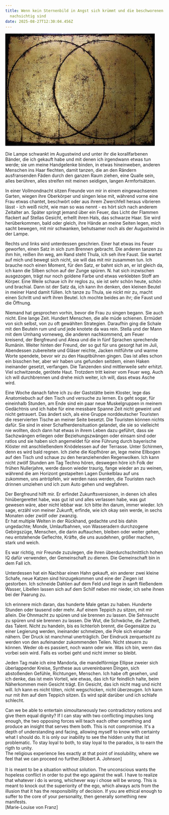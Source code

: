 ```yaml
---
title: Wenn kein Sternenbild in Angst sich krümmt und die beschworenen Geister
  nachsichtig sind
date: 2025-08-27T12:30:04.456Z
---
```

![](/uploads/mandorla.jpeg)

Die Lampe schwankt im Augustwind und unter ihr die korallfarbenen Bänder, die ich gekauft habe und mit denen ich irgendwann etwas tun werde; sie um meine Handgelenke binden, in etwas hineinweben, anderen Menschen ins Haar flechten, damit tanzen, die an den Rändern ausfransenden Fäden durch den ganzen Raum ziehen, eine Qualle sein, alles berühren, alles streifen mit meinen seidigen, langen Armfortsätzen.

In einer Vollmondnacht sitzen Freunde von mir in einem eingewachsenen Garten, wiegen ihre Oberkörper und singen leise mit, während vorne eine Frau etwas chantet, beschwört oder aus ihrem Zwerchfell heraus vibrieren lässt - ich weiß nicht, wie man so was nennt - es hört sich nach anderem Zeitalter an. Später springt jemand über ein Feuer, das Licht der Flammen flackert auf Stellas Gesicht, erhellt ihren Hals, das schwarze Haar. Sie wird herüberkommen, bald oder gleich, ihre Hände an meine Seiten legen, mich sacht bewegen, mit mir schwanken, behutsamer noch als der Augustwind in der Lampe.

Rechts und links wird unterdessen geschrien. Einer hat etwas ins Feuer geworfen, einen Satz in sich zum Brennen gebracht. Die anderen tanzen zu ihm hin, reißen ihn weg, am Rand steht Thula, ich seh ihre Faust. Sie wartet auf mich und bewegt sich nicht, sie will das mit mir zusammen tun. Ich brauche noch einen Moment, für den Satz, er bahnt sich an, er ist gleich da, ich kann die Silben schon auf der Zunge spüren. N. hat sich inzwischen ausgezogen, trägt nur noch goldene Farbe und etwas verklebten Stoff am Körper. Eine Weile schaue ich ihr reglos zu, sie ist sehr schön heute, schön und brachial. Dann ist der Satz da, ich kann ihn denken, den kleinen Beutel in meiner Hand damit füllen. Ich tanze zu Thula, sie nickt mir zu, macht einen Schritt und wirft ihren Beutel. Ich mochte beides an ihr; die Faust und die Öffnung.

Niemand hat gesprochen vorhin, bevor die Frau zu singen begann. Sie auch nicht. Eine lange Zeit. Hundert Menschen, die alle müde schienen. Ermüdet von sich selbst, von zu oft gewählten Strategien. Daraufhin ging die Schale mit den Beuteln rum und und jede knotete da was rein. Stella und der Mann mit dem Umhang vorneweg, die anderen nachkommend, am Feuer kreisend, der Bergfreund und Alexa und die in fünf Sprachen sprechende Rumänin. Weiter hinten der Freund, der so gut für uns gesorgt hat im Juli, Abendessen zubereitete und Gläser reichte, Jacken mitführte und warme Worte spendete, bevor wir zu den Hauptbühnen gingen. Das ist alles schon ein bisschen her, aber wir haben uns gefunden seitdem, einen Haken ineinander gesetzt, verfangen. Die Tanzenden sind mittlerweile sehr erhitzt. Viel schwitzende, gerötete Haut. Trotzdem tritt keiner vom Feuer weg. Auch ich will durchbrennen und drehe mich weiter, ich will, dass etwas Asche wird.

Eine Woche danach fahre ich zu der Gaststätte beim Kloster, lege das Anatomiebuch auf den Tisch und versuche zu lernen. Es geht sogar, für eineinhalb Stunden, am Ende sind ein paar neue Muskelgruppen in meinem Gedächtnis und ich habe für eine messbare Spanne Zeit nicht geweint und nicht getrauert. Das ändert sich, als eine Gruppe norddeutscher Touristen die reservierten Tische an meiner Seite besetzt. Die Touristen können nichts dafür. Sie sind in einer Schafherdensituation gelandet, die sie so vielleicht nie wollten, doch dann hat etwas in ihrem Leben dazu geführt, dass sie Sachzwängen erliegen oder Beziehungszwängen oder einsam sind oder ratlos und sie haben sich angemeldet für eine Führung durch bayerische Klöster mit anschließendem Knödelessen auf der Terrasse. Unter Schirmen, denn es wird bald regnen. Ich ziehe die Kopfhörer an, lege meine Ellbogen auf den Tisch und schaue zu den heranziehenden Regenwolken. Ich kann nicht zwölf Stunden am Tag Techno hören, deswegen höre ich Folk der frühen Nullerjahre, werde davon wieder traurig, fange wieder an zu weinen, während die am Horizont gestapelten Lagen Dunkelblau auf uns zukommen, uns antröpfeln, wir werden nass werden, die Touristen nach drinnen umziehen und ich zum Auto gehen und wegfahren.

Der Bergfreund hilft mir. Er erfindet Zukunftsversionen, in denen ich alles hinübergerettet habe, was gut ist und alles verlassen habe, was gut gewesen wäre, aber nicht lebbar war. Ich bitte ihn darum, immer wieder. Ich sage, erzähl von meiner Zukunft, erfinde, wie ich okay sein werde, in sechs Monaten oder zwölf oder zwanzig.\
Er hat multiple Welten in der Rückhand, gedachte und bis dahin ungedachte; Monde, Umlaufbahnen, von Wasseradern durchzogene Gebirgszüge, Menschen, die darin auftauchen, bleiben oder weiter gehen, neu entstehende Geflechte, Kräfte, die uns ausdehnen, größer machen, stark und weich.

Es war richtig, mir Freunde zuzulegen, die ihren überdurchschnittlich hohen IQ dafür verwenden, der Gemeinschaft zu dienen. Die Gemeinschaft bin in dem Fall ich.

Unterdessen hat ein Nachbar einen Hahn gekauft, ein anderer zwei kleine Schafe, neue Katzen sind hinzugekommen und eine der Ziegen ist gestorben. Ich schneide Dahlien auf dem Feld und liege in sanft fließendem Wasser, Libellen lassen sich auf dem Schilf neben mir nieder, ich sehe ihnen bei der Paarung zu.

Ich erinnere mich daran, das hunderte Male getan zu haben. Hunderte Stunden oder tausend oder mehr. Auf einem Teppich zu sitzen, mit mir allein. Die Ohnmacht zu spüren und sie brennen zu lassen. Die Sehnsucht zu spüren und sie brennen zu lassen. Die Wut, die Schwäche, die Zartheit, das Talent. Nicht zu handeln, bis es lichterloh brennt, die Gegensätze zu einer Legierung werden, ineinander schmelzen, die Pole sich einander nähern. Der Druck ist manchmal unerträglich. Der Eindruck zerquetscht zu werden von den aufeinander zukommenden Teilen. Nicht steuern zu können. Weder ob es passiert, noch wann oder wie. Was ich bin, wenn das vorbei sein wird. Falls es vorbei geht und nicht immer so bleibt.

Jeden Tag male ich eine Mandorla, die mandelförmige Ellipse zweier sich überlappender Kreise, Synthese aus unvereinbaren Dingen, sich abstoßenden Gefühle, Richtungen, Menschen. Ich habe oft gesehen, und ich denke, das ist mein Vorteil, wie etwas, das ich für feindlich halte, beim Näherkommen mein Gesicht trägt. Ein Gesicht, das ich nicht mag und nicht will. Ich kann es nicht töten, nicht wegschicken, nicht überzeugen. Ich kann nur mit ihm auf dem Teppich sitzen. Es wird spät darüber und ich schlafe schlecht. 

Can we be able to entertain simoultaneously two contradictory notions and give them equal dignity? If I can stay with two conflicting impulses long enough, the two opposing forces will teach each other something and produce an insight that serves them both. This is not compromise. It's a depth of understanding and facing, allowing myself to know with certainty what I should do. It is only our inability to see the hidden unity that ist problematic. To stay loyal to both, to stay loyal to the paradox, is to earn the rigth to unity.\
The religious experience lies exactly at that point of insolubility, where we feel that we can proceed no further.\[Robert A. Johnson]\
\
It is meant to be a situation without solution. The unconscious wants the hopeless conflict in order to put the ego against the wall. I have to realize that whatever i do is wrong, whichever way i chose will be wrong. This is meant to knock out the superiority of the ego, which always acts from the illusion that it has the responsibility of decision. If you are ethical enough to suffer to the core of your personality, then generally something new manifests.\
\[Marie-Louise von Franz]